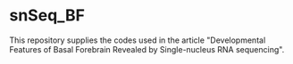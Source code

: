 # snSeq_BF
This repository supplies the codes used in the article "Developmental Features of Basal Forebrain Revealed by Single-nucleus RNA sequencing".
